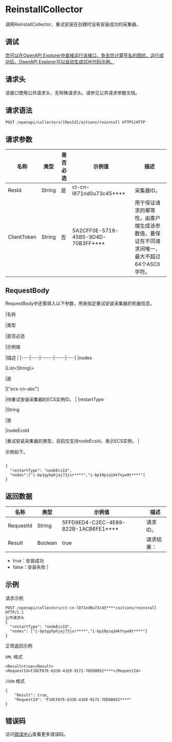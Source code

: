 # ReinstallCollector

调用ReinstallCollector，重试安装在创建时没有安装成功的采集器。

## 调试

[您可以在OpenAPI Explorer中直接运行该接口，免去您计算签名的困扰。运行成功后，OpenAPI Explorer可以自动生成SDK代码示例。](https://api.aliyun.com/#product=elasticsearch&api=ReinstallCollector&type=ROA&version=2017-06-13)

## 请求头

该接口使用公共请求头，无特殊请求头。请参见公共请求参数文档。

## 请求语法

```
POST /openapi/collectors/[ResId]/actions/reinstall HTTPS|HTTP
```

## 请求参数

|名称|类型|是否必选|示例值|描述|
|--|--|----|---|--|
|ResId|String|是|ct-cn-l871nd0u73c45\*\*\*\*|采集器ID。 |
|ClientToken|String|否|5A2CFF0E-5718-45B5-9D4D-70B3FF\*\*\*\*|用于保证请求的幂等性。由客户端生成该参数值，要保证在不同请求间唯一，最大不超过64个ASCII字符。 |

## RequestBody

RequestBody中还需填入以下参数，用来指定重试安装采集器的机器信息。

|名称

|类型

|是否必选

|示例值

|描述 |
|----|----|------|-----|----|
|nodes

|List<String\\\>

|是

|\["ecs-cn-abc"\]

|待重试安装采集器的ECS实例ID。 |
|restartType

|String

|是

|nodeEcsId

|重试安装采集器的类型，目前仅支持nodeEcsId，表示ECS实例。 |

示例如下。

```

{
  "restartType": "nodeEcsId",
  "nodes":["i-bp1gyhphjaj73jsr****","i-bp10piq1mkfnyw9t****"]
}

```

## 返回数据

|名称|类型|示例值|描述|
|--|--|---|--|
|RequestId|String|5FFD9ED4-C2EC-4E89-B22B-1ACB6FE1\*\*\*\*|请求ID。 |
|Result|Boolean|true|请求结果：

 -   true：安装成功
-   false：安装失败 |

## 示例

请求示例

```
POST /openapi/collectors/ct-cn-l871nd0u73c45****/actions/reinstall HTTP/1.1
公共请求头
{
  "restartType": "nodeEcsId",
  "nodes": ["i-bp1gyhphjaj73jsr****","i-bp10piq1mkfnyw9t****"]
}
```

正常返回示例

`XML` 格式

```
<Result>true</Result>
<RequestId>F18CF67E-633D-41E8-9172-7DE08052****</RequestId>
```

`JSON` 格式

```
{
	"Result": true,
	"RequestId": "F18CF67E-633D-41E8-9172-7DE08052****"
}
```

## 错误码

访问[错误中心](https://error-center.alibabacloud.com/status/product/elasticsearch)查看更多错误码。

